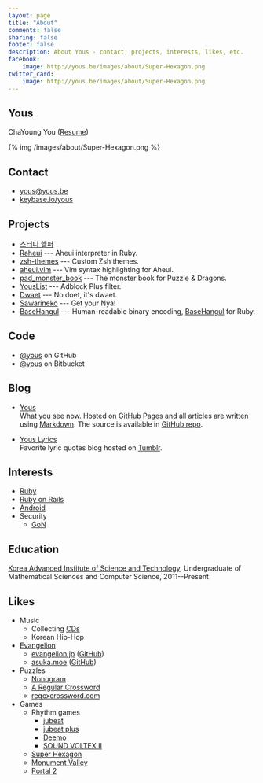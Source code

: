 ```yaml
---
layout: page
title: "About"
comments: false
sharing: false
footer: false
description: About Yous - contact, projects, interests, likes, etc.
facebook:
    image: http://yous.be/images/about/Super-Hexagon.png
twitter_card:
    image: http://yous.be/images/about/Super-Hexagon.png
---
```


## <a id="yous"></a>Yous

ChaYoung You ([Resume](/resume/en.pdf))

{% img /images/about/Super-Hexagon.png %}

## <a id="contact"></a>Contact

- <yous@yous.be>
- [keybase.io/yous](https://keybase.io/yous)

## <a id="projects"></a>Projects

- [스터디 헬퍼](https://play.google.com/store/apps/details?id=kr.co.tamseng.StudyHelper)
- [Raheui](https://github.com/yous/raheui) --- Aheui interpreter in Ruby.
- [zsh-themes](https://github.com/yous/zsh-themes) --- Custom Zsh themes.
- [aheui.vim](https://github.com/yous/aheui.vim) --- Vim syntax highlighting for Aheui.
- [pad_monster_book](https://github.com/yous/pad_monster_book) --- The monster book for Puzzle & Dragons.
- [YousList](https://github.com/yous/YousList) --- Adblock Plus filter.
- [Dwaet](https://github.com/yous/dwaet) --- No doet, it's dwaet.
- [Sawarineko](https://github.com/yous/sawarineko) --- Get your Nya!
- [BaseHangul](https://github.com/yous/basehangul) --- Human-readable binary encoding, [BaseHangul](https://github.com/koreapyj/basehangul) for Ruby.

## <a id="code"></a>Code

- [@yous](https://github.com/yous) on GitHub
- [@yous](https://bitbucket.org/yous) on Bitbucket

## <a id="blog"></a>Blog

- [Yous](http://yous.be)  
    What you see now. Hosted on [GitHub Pages][] and all articles are written using [Markdown][]. The source is available in [GitHub repo][yous.github.io].

- [Yous Lyrics](http://lyrics.yous.be)  
    Favorite lyric quotes blog hosted on [Tumblr](https://www.tumblr.com).

## <a id="interests"></a>Interests

- [Ruby](https://www.ruby-lang.org)
- [Ruby on Rails](http://rubyonrails.org)
- [Android](http://www.android.com)
- Security
    - [GoN](http://gon.kaist.ac.kr)

## <a id="education"></a>Education

[Korea Advanced Institute of Science and Technology](http://www.kaist.ac.kr), Undergraduate of Mathematical Sciences and Computer Science, 2011--Present

## <a id="likes"></a>Likes

- Music
    - Collecting [CDs](/about/cds/)
    - Korean Hip-Hop
- [Evangelion](http://www.evangelion.co.jp)
    - [evangelion.jp](http://evangelion.jp) ([GitHub](https://github.com/yous/evangelion.jp))
    - [asuka.moe](http://asuka.moe) ([GitHub](https://github.com/yous/asuka.moe))
- Puzzles
    - [Nonogram](http://en.wikipedia.org/wiki/Nonogram)
    - [A Regular Crossword](http://web.mit.edu/puzzle/www/2013/coinheist.com/rubik/a_regular_crossword/index.html)
    - [regexcrossword.com](http://regexcrossword.com)
- Games
    - Rhythm games
        - [jubeat](http://s.ubit.info/yous)
        - [jubeat plus](https://itunes.apple.com/jp/app/jubeat-plus/id395192484?mt=8)
        - [Deemo](http://www.rayark.com/g/deemo/)
        - [SOUND VOLTEX II](http://p.eagate.573.jp/game/sdvx/ii/p/)
    - [Super Hexagon](http://superhexagon.com)
    - [Monument Valley](http://www.monumentvalleygame.com)
    - [Portal 2](http://www.thinkwithportals.com)

[GitHub Pages]: http://pages.github.com
[Markdown]: http://daringfireball.net/projects/markdown/
[yous.github.io]: https://github.com/yous/yous.github.io
